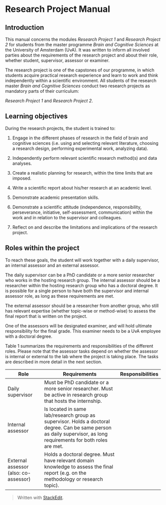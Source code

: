 # Research Project Manual
## Introduction

This manual concerns the modules *Research Project 1* and *Research Project 2* for students from the master programme *Brain and Cognitive Sciences* at the University of Amsterdam (UvA). It was written to inform all involved parties about the requirements of the research project and about their role, whether student, supervisor, assessor or examiner.

The research project is one of the capstones of our programme, in which students acquire practical research experience and learn to work and think independently within a scientific environment. All students of the research master *Brain and Cognitive Sciences* conduct two research projects as mandatory parts of their curriculum:

*Research Project 1* and *Research Project 2*.

## Learning objectives
During the research projects, the student is trained to:

1. Engage in the different phases of research in the field of brain and cognitive sciences (i.e. using and selecting relevant literature, choosing a research design, performing experimental work, analyzing data).

2. Independently perform relevant scientific research method(s) and data analyses.

3. Create a realistic planning for research, within the time limits that are imposed.

4. Write a scientific report about his/her research at an academic level.

5. Demonstrate academic presentation skills.

6. Demonstrate a scientific attitude (independence, responsibility, perseverance, initiative, self-assessment, communication) within the work and in relation to the supervisor and colleagues.

7. Reflect on and describe the limitations and implications of the research project.

## Roles within the project

To reach these goals, the student will work together with a daily supervisor, an internal assessor and an external assessor. 

The daily supervisor can be a PhD candidate or a more senior researcher who works in the hosting research group. The internal assessor should be a researcher within the hosting research group who has a doctoral degree. It is possible for a single person to have both the supervisor and  internal assessor role, as long as these requirements are met.

The external assessor should be a researcher from another group, who still has relevant expertise (whether topic-wise or method-wise) to assess the final report that is written on the project.

One of the assessors will be designated examiner, and will hold ultimate responsibility for the final grade. This examiner needs to be a UvA employee with a doctoral degree.

Table 1 summarizes the requirements and responsibilities of the different roles. Please note that the assessor tasks depend on whether the assessor is internal or external to the lab where the project is taking place. The tasks are described in more detail in the next section.

Role| Requirements| Responsibilities
----- | ----- | ---------
Daily supervisor|Must be PhD candidate or a more senior researcher. Must be active in research group that hosts the internship. |
Internal assessor | Is located in same lab/research group as supervisor. Holds a doctoral degree. Can be same person as daily supervisor, as long requirements for both roles are met.|
External assessor (also: co-assessor) | Holds a doctoral degree. Must have relevant domain knowledge to assess the final report (e.g. on the methodology or research topic). | 



> Written with [StackEdit](https://stackedit.io/).
<!--stackedit_data:
eyJoaXN0b3J5IjpbLTE5OTA4NjQ0MDYsLTQ2NzkwNzY5MF19
-->